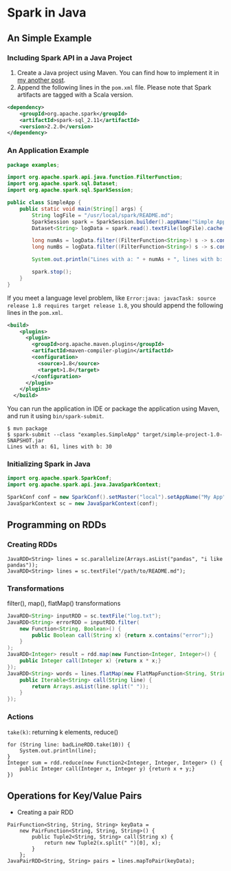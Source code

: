 # Spark in Java
## An Simple Example
### Including Spark API in a Java Project
1. Create a Java project using Maven. You can find how to implement it in [my another post](../blog/b20171023).  
2. Append the following lines in the `pom.xml` file. Please note that Spark artifacts are tagged with a Scala version.
```xml
<dependency>
	<groupId>org.apache.spark</groupId>
	<artifactId>spark-sql_2.11</artifactId>
	<version>2.2.0</version>
</dependency>
```

### An Application Example
```java
package examples;

import org.apache.spark.api.java.function.FilterFunction;
import org.apache.spark.sql.Dataset;
import org.apache.spark.sql.SparkSession;

public class SimpleApp {
    public static void main(String[] args) {
        String logFile = "/usr/local/spark/README.md";
        SparkSession spark = SparkSession.builder().appName("Simple Application").master("local").getOrCreate();
        Dataset<String> logData = spark.read().textFile(logFile).cache();

        long numAs = logData.filter((FilterFunction<String>) s -> s.contains("a")).count();
        long numBs = logData.filter((FilterFunction<String>) s -> s.contains("b")).count();

        System.out.println("Lines with a: " + numAs + ", lines with b: " + numBs);

        spark.stop();
    }
}
```
If you meet a language level problem, like `Error:java: javacTask: source release 1.8 requires target release 1.8`, you should append the following lines in the `pom.xml`.  
```xml
<build>
    <plugins>
      <plugin>
        <groupId>org.apache.maven.plugins</groupId>
        <artifactId>maven-compiler-plugin</artifactId>
        <configuration>
          <source>1.8</source>
          <target>1.8</target>
        </configuration>
      </plugin>
    </plugins>
  </build>
```
You can run the application in IDE or package the application using Maven, and run it using `bin/spark-submit`.
```
$ mvn package
$ spark-submit --class "examples.SimpleApp" target/simple-project-1.0-SNAPSHOT.jar
Lines with a: 61, lines with b: 30
```

### Initializing Spark in Java
```java
import org.apache.spark.SparkConf;
import org.apache.spark.api.java.JavaSparkContext;

SparkConf conf = new SparkConf().setMaster("local").setAppName("My App");
JavaSparkContext sc = new JavaSparkContext(conf);
```

## Programming on RDDs
### Creating RDDs
```
JavaRDD<String> lines = sc.parallelize(Arrays.asList("pandas", "i like pandas"));
JavaRDD<String> lines = sc.textFile("/path/to/README.md");
```

### Transformations
filter(), map(), flatMap() transformations
```java
JavaRDD<String> inputRDD = sc.textFile("log.txt");
JavaRDD<String> errorRDD = inputRDD.filter(
	new Function<String, Boolean>() {
		public Boolean call(String x) {return x.contains("error");}
	}
);
JavaRDD<Integer> result = rdd.map(new Function<Integer, Integer>() {
	public Integer call(Integer x) {return x * x;}
});
JavaRDD<String> words = lines.flatMap(new FlatMapFunction<String, String>() {
	public Iterable<String> call(String line) {
		return Arrays.asList(line.split(" "));
	}
});
```

### Actions
`take(k)`: returning k elements, reduce()
```
for (String line: badLineRDD.take(10)) {
	System.out.println(line);
}
Integer sum = rdd.reduce(new Function2<Integer, Integer, Integer> () {
	public Integer call(Integer x, Integer y) {return x + y;}
})
```

## Operations for Key/Value Pairs
- Creating a pair RDD
```
PairFunction<String, String, String> keyData =
	new PairFunction<String, String, String>() {
		public Tuple2<String, String> call(String x) {
			return new Tuple2(x.split(" ")[0], x);
		}
	};
JavaPairRDD<String, String> pairs = lines.mapToPair(keyData);
```




